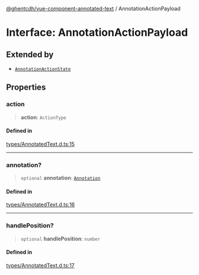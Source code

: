 [@ghentcdh/vue-component-annotated-text](../globals.md) / AnnotationActionPayload

# Interface: AnnotationActionPayload

## Extended by

- [`AnnotationActionState`](AnnotationActionState.md)

## Properties

### action

> **action**: `ActionType`

#### Defined in

[types/AnnotatedText.d.ts:15](https://github.com/GhentCDH/vue_component_annotated_text/blob/10ad4fcd6799d0511ba161419ebd7d538a09bcc4/src/types/AnnotatedText.d.ts#L15)

***

### annotation?

> `optional` **annotation**: [`Annotation`](Annotation.md)

#### Defined in

[types/AnnotatedText.d.ts:16](https://github.com/GhentCDH/vue_component_annotated_text/blob/10ad4fcd6799d0511ba161419ebd7d538a09bcc4/src/types/AnnotatedText.d.ts#L16)

***

### handlePosition?

> `optional` **handlePosition**: `number`

#### Defined in

[types/AnnotatedText.d.ts:17](https://github.com/GhentCDH/vue_component_annotated_text/blob/10ad4fcd6799d0511ba161419ebd7d538a09bcc4/src/types/AnnotatedText.d.ts#L17)
